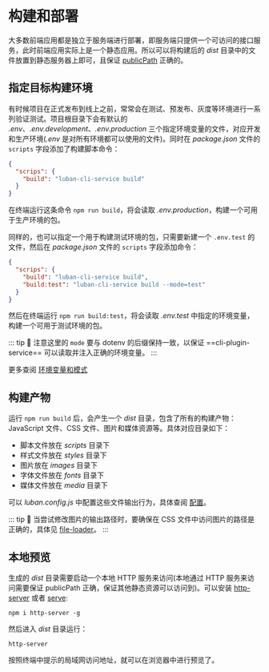 # 构建和部署

大多数前端应用都是独立于服务端进行部署，即服务端只提供一个可访问的接口服务，此时前端应用实际上是一个静态应用。所以可以将构建后的 *dist* 目录中的文件放置到静态服务器上即可，且保证 [publicPath](../config/README.md#publicpath) 正确的。

## 指定目标构建环境

有时候项目在正式发布到线上之前，常常会在测试、预发布、灰度等环境进行一系列验证测试。项目根目录下会有默认的 *.env*、*.env.development*、*.env.production* 三个指定环境变量的文件，对应开发和生产环境(*.env* 是对所有环境都可以使用的文件)。同时在 *package.json* 文件的 `scripts` 字段添加了构建脚本命令：

```json
{
  "scrips": {
    "build": "luban-cli-service build"
  }
}
```

在终端运行这条命令 `npm run build`，将会读取 *.env.production*，构建一个可用于生产环境的包。

同样的，也可以指定一个用于构建测试环境的包，只需要新建一个 `.env.test` 的文件，然后在 *package.json* 文件的 `scripts` 字段添加命令：

```json {4}
{
  "scrips": {
    "build": "luban-cli-service build",
    "build:test": "luban-cli-service build --mode=test"
  }
}
```

然后在终端运行 `npm run build:test`，将会读取 *.env.test* 中指定的环境变量，构建一个可用于测试环境的包。

::: tip 🙋
注意这里的 `mode` 要与 dotenv 的后缀保持一致，以保证 ==cli-plugin-service== 可以读取并注入正确的环境变量。
:::

更多查阅 [环境变量和模式](mode-and-env.md)

## 构建产物

运行 `npm run build` 后，会产生一个 *dist* 目录，包含了所有的构建产物：JavaScript 文件、CSS 文件、图片和媒体资源等。具体对应目录如下：

+ 脚本文件放在 *scripts* 目录下
+ 样式文件放在 *styles* 目录下
+ 图片放在 *images* 目录下
+ 字体文件放在 *fonts* 目录下
+ 媒体文件放在 *media* 目录下

可以 *luban.config.js* 中配置这些文件输出行为，具体查阅 [配置](../config/#luban-config-js)。

::: tip 🙋
当尝试修改图片的输出路径时，要确保在 CSS 文件中访问图片的路径是正确的，具体见 [file-loader](https://www.npmjs.com/package/file-loader#publicpath)。
:::

## 本地预览

生成的 *dist* 目录需要启动一个本地 HTTP 服务来访问(本地通过 HTTP 服务来访问需要保证 publicPath 正确，保证其他静态资源可以访问到)。可以安装 [http-server](https://github.com/http-party/http-server#readme) 或者 [serve](https://github.com/zeit/serve#readme):
```shell
npm i http-server -g
```

然后进入 *dist* 目录运行：
```shell
http-server
```

按照终端中提示的局域网访问地址，就可以在浏览器中进行预览了。
